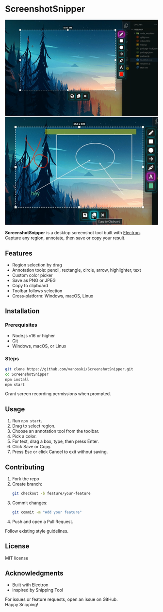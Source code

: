 # ScreenshotSnipper

![alt text](assets/image.png)
![alt text](assets/image2.png)

**ScreenshotSnipper** is a desktop screenshot tool built with [Electron](https://www.electronjs.org/). Capture any region, annotate, then save or copy your result.

## Features

- Region selection by drag
- Annotation tools: pencil, rectangle, circle, arrow, highlighter, text
- Custom color picker
- Save as PNG or JPEG
- Copy to clipboard
- Toolbar follows selection
- Cross‑platform: Windows, macOS, Linux

## Installation

### Prerequisites

- Node.js v16 or higher
- Git
- Windows, macOS, or Linux

### Steps

```bash
git clone https://github.com/vanosski/ScreenshotSnipper.git
cd ScreenshotSnipper
npm install
npm start
```

Grant screen recording permissions when prompted.

## Usage

1. Run `npm start`.
2. Drag to select region.
3. Choose an annotation tool from the toolbar.
4. Pick a color.
5. For text, drag a box, type, then press Enter.
6. Click Save or Copy.
7. Press Esc or click Cancel to exit without saving.

## Contributing

1. Fork the repo
2. Create branch:
   ```bash
   git checkout -b feature/your-feature
   ```
3. Commit changes:
   ```bash
   git commit -m "Add your feature"
   ```
4. Push and open a Pull Request.

Follow existing style guidelines.

## License

MIT license

## Acknowledgments

- Built with Electron
- Inspired by Snipping Tool

For issues or feature requests, open an issue on GitHub.  
Happy Snipping!
